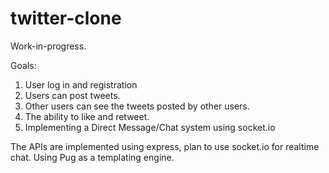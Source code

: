 # twitter-clone

Work-in-progress. 

Goals:
1. User log in and registration 
2. Users can post tweets. 
3. Other users can see the tweets posted by other users. 
4. The ability to like and retweet. 
5. Implementing a Direct Message/Chat system using socket.io 

The APIs are implemented using express, plan to use socket.io for realtime chat. 
Using Pug as a templating engine. 
